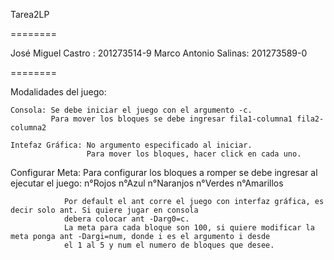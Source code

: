Tarea2LP

========

José Miguel Castro   : 201273514-9
Marco Antonio Salinas: 201273589-0

========

Modalidades del juego:
	
	Consola: Se debe iniciar el juego con el argumento -c.
             Para mover los bloques se debe ingresar fila1-columna1 fila2-columna2
    
    Intefaz Gráfica: No argumento especificado al iniciar.
    		         Para mover los bloques, hacer click en cada uno.

Configurar Meta: Para configurar los bloques a romper se debe ingresar al ejecutar el juego: n°Rojos n°Azul n°Naranjos n°Verdes n°Amarillos

				Por default el ant corre el juego con interfaz gráfica, es decir solo ant. Si quiere jugar en consola
				debera colocar ant -Darg0=c.
				La meta para cada bloque son 100, si quiere modificar la meta ponga ant -Dargi=num, donde i es el argumento i desde
				el 1 al 5 y num el numero de bloques que desee.

